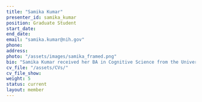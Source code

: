 ```yaml
---
title: "Samika Kumar"
presenter_id: samika_kumar
position: Graduate Student
start_date: 
end_date: 
email: "samika.kumar@nih.gov"
phone: 
address: 
photo: "/assets/images/samika_framed.png"
bio: "Samika Kumar received her BA in Cognitive Science from the University of California, Berkeley, in 2017. Afterward, she worked at Dr. Matthew Walker's Center for Human Science, where she explored the potential of transcranial electrical brain stimulation to enhance sleep quality. Following research experiences in sleep and resting-state in four different labs, Samika grew interested in how information from different states of consciousness may lead to a more holistic understanding of mental health. In 2019, she began her PhD in Psychology with the National Institutes of Health Oxford-Cambridge Scholars Program, in which she is co-supervised by Dr. Peter Bandettini and Dr. Tristan Bekinschtein at the University of Cambridge. She uses multimodal imaging (fMRI, EEG) and machine learning methods to study brain network dynamics and mechanisms in the transition from wakefulness to sleep. Her proposed project aims to show that task-dependent changes in the brain are modulated by an individual's depth of drowsiness." 
cv_file: "/assets/CVs/"
cv_file_show: 
weight: 5
status: current
layout: member
---
```

